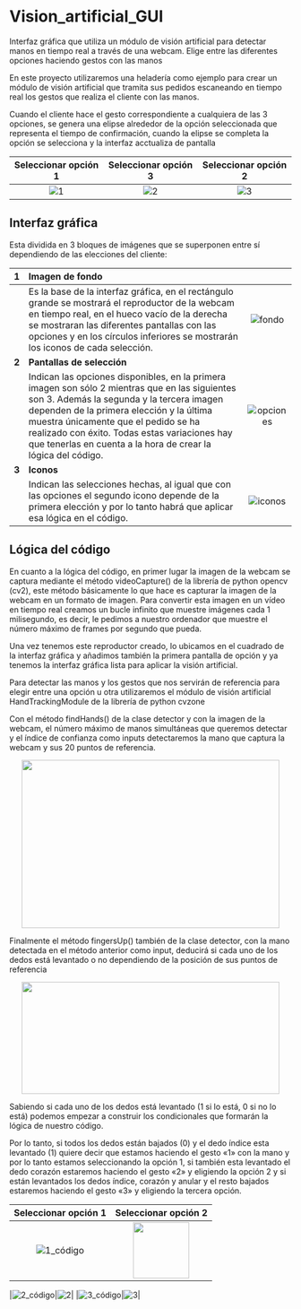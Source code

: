 # Vision_artificial_GUI

Interfaz gráfica que utiliza un módulo de visión artificial para detectar manos en tiempo real a través de una webcam. Elige entre las diferentes opciones haciendo gestos con las manos

En este proyecto utilizaremos una heladería como ejemplo para crear un módulo de visión artificial que tramita sus pedidos escaneando en tiempo real los gestos que realiza el cliente con las manos. 

Cuando el cliente hace el gesto correspondiente a cualquiera de las 3 opciones, se genera una elipse alrededor de la opción seleccionada que representa el tiempo de confirmación, cuando la elipse se completa la opción se selecciona y la interfaz acctualiza de pantalla


|Seleccionar opción 1|Seleccionar opción 3|Seleccionar opción 2|
|:-:|:-:|:-:|
|![1](https://user-images.githubusercontent.com/110389988/208942986-de25bd39-d359-4a23-9de7-ec9817d74ae0.jpg)|![2](https://user-images.githubusercontent.com/110389988/208947377-623e692f-b42a-4707-90db-5b5ccb952883.jpg)|![3](https://user-images.githubusercontent.com/110389988/208947492-e1441fab-5615-4efe-9c72-8ca6b2a93c81.jpg)|

## Interfaz gráfica

Esta dividida en 3 bloques de imágenes que se superponen entre sí dependiendo de las elecciones del cliente:

|**1**| **Imagen de fondo** ||
|-|:-|:-:|
||Es la base de la interfaz gráfica, en el rectángulo grande se mostrará el reproductor de la webcam en tiempo real, en el hueco vacío de la derecha se mostraran las diferentes pantallas con las opciones y en los círculos inferiores se mostrarán los iconos de cada selección.|![fondo](https://user-images.githubusercontent.com/110389988/208949976-cd94fb0b-7165-44db-91c3-d0e642a3e7e4.png)|
|**2**| **Pantallas de selección** ||
|| Indican las opciones disponibles, en la primera imagen son sólo 2 mientras que en las siguientes son 3. Además la segunda y la tercera imagen dependen de la primera elección y la última muestra únicamente que el pedido se ha realizado con éxito. Todas estas variaciones hay que tenerlas en cuenta a la hora de crear la lógica del código.|![opciones](https://user-images.githubusercontent.com/110389988/208950867-2b4c5fb4-037f-4a77-8fae-23c8e4fcef6e.png)|
|**3**|**Iconos**| |
||Indican las selecciones hechas, al igual que con las opciones el segundo icono depende de la primera elección y por lo tanto habrá que aplicar esa lógica en el código.|![iconos](https://user-images.githubusercontent.com/110389988/208953482-d472cde4-f8c4-4f6e-a112-093322794e84.png)|


## Lógica del código

En cuanto a la lógica del código, en primer lugar la imagen de la webcam se captura mediante el método videoCapture() de la librería de python opencv (cv2), este método básicamente lo que hace es capturar la imagen de la webcam en un formato de imagen. Para convertir esta imagen en un vídeo en tiempo real creamos un bucle infinito que muestre imágenes cada 1 milisegundo, es decir, le pedimos a nuestro ordenador que muestre el número máximo de frames por segundo que pueda. 

Una vez tenemos este reproductor creado, lo ubicamos en el cuadrado de la interfaz gráfica y añadimos también la primera pantalla de opción y ya tenemos la interfaz gráfica lista para aplicar la visión artificial.

Para detectar las manos y los gestos que nos servirán de referencia para elegir entre una opción u otra utilizaremos el módulo de visión artificial HandTrackingModule de la librería de python cvzone

Con el método findHands() de la clase detector y con la imagen de la webcam, el número máximo de manos simultáneas que queremos detectar y el índice de confianza como inputs detectaremos la mano que captura la webcam y sus 20 puntos de referencia. 

<p align="center">
  <img width="460" height="300" src="https://alejandromora.es/wp-content/uploads/2022/12/Mano.jpg/460/300">
</p>

Finalmente el método fingersUp() también de la clase detector, con la mano detectada en el método anterior como input, deducirá si cada uno de los dedos está levantado o no dependiendo de la posición de sus puntos de referencia

<p align="center">
  <img width="460" height="200" src="https://alejandromora.es/wp-content/uploads/2022/12/puntos-de-referencia.png/460/300">
</p>

Sabiendo si cada uno de los dedos está levantado (1 si lo está, 0 si no lo está) podemos empezar a construir los condicionales que formarán la lógica de nuestro código.

Por lo tanto, si todos los dedos están bajados (0) y el dedo índice esta levantado (1) quiere decir que estamos haciendo el gesto «1» con la mano y por lo tanto estamos seleccionando la opción 1, si también esta levantado el dedo corazón estaremos haciendo el gesto «2» y eligiendo la opción 2 y si están levantados los dedos índice, corazón y anular y el resto bajados estaremos haciendo el gesto «3» y eligiendo la tercera opción.

|Seleccionar opción 1|Seleccionar opción 2|
|:-:|:-:|
|![1_código](https://user-images.githubusercontent.com/110389988/208964586-d383a04a-6f5c-4f1b-9f49-749152e44859.png)|<img align="center" width="100" height="100" src="https://alejandromora.es/wp-content/uploads/2022/12/1.png/100/100">|




|![2_código](https://user-images.githubusercontent.com/110389988/208964788-1440b73e-66de-403c-b8e8-f2cdedbba740.png)|![2](https://user-images.githubusercontent.com/110389988/208964733-5d81d536-6a6b-4b98-98c8-2ff31ee06fe2.png)|
|![3_código](https://user-images.githubusercontent.com/110389988/208964801-3cd93492-7a53-4d92-a27a-10d3368c7dca.png)|![3](https://user-images.githubusercontent.com/110389988/208964749-bf481ffa-68fd-4998-82bc-60570ad835e1.png)|

